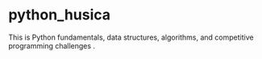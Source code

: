 # python_husica
 This is Python fundamentals, data structures, algorithms, and competitive programming challenges .
